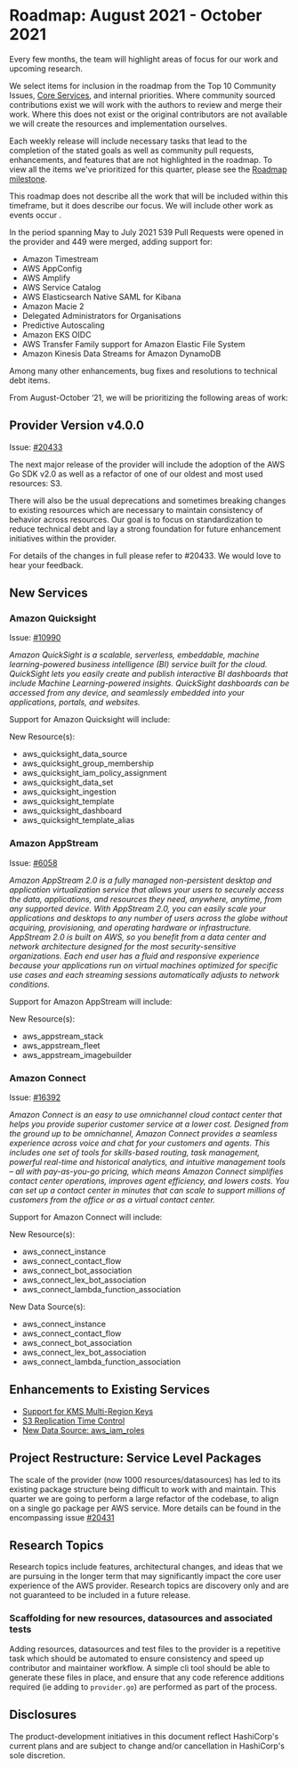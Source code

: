 # Roadmap:  August 2021 - October 2021

Every few months, the team will highlight areas of focus for our work and upcoming research.

We select items for inclusion in the roadmap from the Top 10 Community Issues, [Core Services](docs/contributing/core-services.md), and internal priorities. Where community sourced contributions exist we will work with the authors to review and merge their work. Where this does not exist or the original contributors are not available we will create the resources and implementation ourselves.

Each weekly release will include necessary tasks that lead to the completion of the stated goals as well as community pull requests, enhancements, and features that are not highlighted in the roadmap. To view all the items we've prioritized for this quarter, please see the [Roadmap milestone](https://github.com/hashicorp/terraform-provider-aws/milestone/138).

This roadmap does not describe all the work that will be included within this timeframe, but it does describe our focus. We will include other work as events occur .

In the period spanning May to July 2021 539 Pull Requests were opened in the provider and 449 were merged, adding support for:

- Amazon Timestream
- AWS AppConfig
- AWS Amplify
- AWS Service Catalog
- AWS Elasticsearch Native SAML for Kibana
- Amazon Macie 2
- Delegated Administrators for Organisations
- Predictive Autoscaling
- Amazon EKS OIDC
- AWS Transfer Family support for Amazon Elastic File System
- Amazon Kinesis Data Streams for Amazon DynamoDB

Among many other enhancements, bug fixes and resolutions to technical debt items.

From August-October ‘21, we will be prioritizing the following areas of work:

## Provider Version v4.0.0

Issue: [#20433](https://github.com/hashicorp/terraform-provider-aws/issues/20433)

The next major release of the provider will include the adoption of the AWS Go SDK v2.0 as well as a refactor of one of our oldest and most used resources: S3.

There will also be the usual deprecations and sometimes breaking changes to existing resources which are necessary to maintain consistency of behavior across resources. Our goal is to focus on standardization to reduce technical debt and lay a strong foundation for future enhancement initiatives within the provider.

For details of the changes in full please refer to #20433. We would love to hear your feedback.

## New Services

### Amazon Quicksight
Issue: [#10990](https://github.com/hashicorp/terraform-provider-aws/issues/10990)

_Amazon QuickSight is a scalable, serverless, embeddable, machine learning-powered business intelligence (BI) service built for the cloud. QuickSight lets you easily create and publish interactive BI dashboards that include Machine Learning-powered insights. QuickSight dashboards can be accessed from any device, and seamlessly embedded into your applications, portals, and websites._

Support for Amazon Quicksight will include:

New Resource(s):

- aws_quicksight_data_source
- aws_quicksight_group_membership
- aws_quicksight_iam_policy_assignment
- aws_quicksight_data_set
- aws_quicksight_ingestion
- aws_quicksight_template
- aws_quicksight_dashboard
- aws_quicksight_template_alias


### Amazon AppStream
Issue: [#6058](https://github.com/hashicorp/terraform-provider-aws/issues/6508)

_Amazon AppStream 2.0 is a fully managed non-persistent desktop and application virtualization service that allows your users to securely access the data, applications, and resources they need, anywhere, anytime, from any supported device. With AppStream 2.0, you can easily scale your applications and desktops to any number of users across the globe without acquiring, provisioning, and operating hardware or infrastructure. AppStream 2.0 is built on AWS, so you benefit from a data center and network architecture designed for the most security-sensitive organizations. Each end user has a fluid and responsive experience because your applications run on virtual machines optimized for specific use cases and each streaming sessions automatically adjusts to network conditions._

Support for Amazon AppStream will include:

New Resource(s):

- aws_appstream_stack
- aws_appstream_fleet
- aws_appstream_imagebuilder

### Amazon Connect
Issue: [#16392](https://github.com/hashicorp/terraform-provider-aws/issues/16392)

_Amazon Connect is an easy to use omnichannel cloud contact center that helps you provide superior customer service at a lower cost. Designed from the ground up to be omnichannel, Amazon Connect provides a seamless experience across voice and chat for your customers and agents. This includes one set of tools for skills-based routing, task management, powerful real-time and historical analytics, and intuitive management tools – all with pay-as-you-go pricing, which means Amazon Connect simplifies contact center operations, improves agent efficiency, and lowers costs. You can set up a contact center in minutes that can scale to support millions of customers from the office or as a virtual contact center._

Support for Amazon Connect will include:

New Resource(s):

- aws_connect_instance
- aws_connect_contact_flow
- aws_connect_bot_association
- aws_connect_lex_bot_association
- aws_connect_lambda_function_association

New Data Source(s):

- aws_connect_instance
- aws_connect_contact_flow
- aws_connect_bot_association
- aws_connect_lex_bot_association
- aws_connect_lambda_function_association

## Enhancements to Existing Services

- [Support for KMS Multi-Region Keys](https://github.com/hashicorp/terraform-provider-aws/issues/19896)
- [S3 Replication Time Control](https://github.com/hashicorp/terraform-provider-aws/issues/10974)
- [New Data Source: aws_iam_roles](https://github.com/hashicorp/terraform-provider-aws/issues/14470)

## Project Restructure: Service Level Packages

The scale of the provider (now 1000 resources/datasources) has led to its existing package structure being difficult to work with and maintain. This quarter we are going to perform a large refactor of the codebase, to align on a single go package per AWS service. More details can be found in the encompassing issue [#20431](https://github.com/hashicorp/terraform-provider-aws/issues/20431)

## Research Topics

Research topics include features, architectural changes, and ideas that we are pursuing in the longer term that may significantly impact the core user experience of the AWS provider. Research topics are discovery only and are not guaranteed to be included in a future release.

### Scaffolding for new resources, datasources and associated tests

Adding resources, datasources and test files to the provider is a repetitive task which should be automated to ensure consistency and speed up contributor and maintainer workflow. A simple cli tool should be able to generate these files in place, and ensure that any code reference additions required (ie adding to `provider.go`) are performed as part of the process.

## Disclosures

The product-development initiatives in this document reflect HashiCorp's current plans and are subject to change and/or cancellation in HashiCorp's sole discretion.
